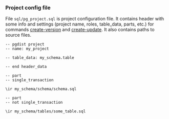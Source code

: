 ### Project config file

File `sql/pg_project.sql` is project configuration file. It contains header with some info and settings (project name, roles, table_data, parts, etc.) for commands [create-version](../develop/cmd/create-version.md) and [create-update](../develop/cmd/create-update.md). It also contains paths to source files.  

```
-- pgdist project
-- name: my_project

-- table_data: my_schema.table

-- end header_data

-- part
-- single_transaction

\ir my_schema/schema/schema.sql

-- part
-- not single_transaction

\ir my_schema/tables/some_table.sql
```
